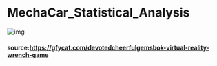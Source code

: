 # MechaCar_Statistical_Analysis

![img](github.com/Edgarhv/MechaCar_Statistical_Analysis/blob/2c82e6da3e5dc18e45129db140055fc09bfb2332/DevotedCheerfulGemsbok-mobile.gif)

#### source:https://gfycat.com/devotedcheerfulgemsbok-virtual-reality-wrench-game
